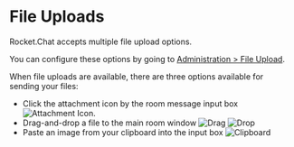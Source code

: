 # File Uploads

Rocket.Chat accepts multiple file upload options. 

You can configure these options by going to [Administration > File Upload](server-management-administration-settings).

When file uploads are available, there are three options available for sending your files:

- Click the attachment icon by the room message input box ![Attachment Icon](https://cloud.githubusercontent.com/assets/1986378/14360192/9d49869c-fccb-11e5-8ff5-d240845da93a.png).
- Drag-and-drop a file to the main room window ![Drag](https://cloud.githubusercontent.com/assets/1986378/14360349/53d6ea58-fccc-11e5-8d9c-5f7d88e1772e.png) ![Drop](https://cloud.githubusercontent.com/assets/1986378/14360372/7345cf12-fccc-11e5-8854-a83d116a5653.png)
- Paste an image from your clipboard into the input box ![Clipboard](https://cloud.githubusercontent.com/assets/1986378/14360437/c88c35b0-fccc-11e5-9295-ef1d10a0a12f.png)
